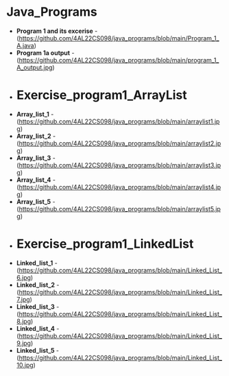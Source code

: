 # Java_Programs

- **Program 1 and its excerise** - (https://github.com/4AL22CS098/java_programs/blob/main/Program_1_A.java)
- **Program 1a output** - (https://github.com/4AL22CS098/java_programs/blob/main/program_1_A_output.jpg)
- # Exercise_program1_ArrayList
-  **Array_list_1** - (https://github.com/4AL22CS098/java_programs/blob/main/arraylist1.jpg)
-  **Array_list_2** - (https://github.com/4AL22CS098/java_programs/blob/main/arraylist2.jpg)
-  **Array_list_3** - (https://github.com/4AL22CS098/java_programs/blob/main/arraylist3.jpg)
-  **Array_list_4** - (https://github.com/4AL22CS098/java_programs/blob/main/arraylist4.jpg)
-  **Array_list_5** - (https://github.com/4AL22CS098/java_programs/blob/main/arraylist5.jpg)
-  # Exercise_program1_LinkedList
-  **Linked_list_1** - (https://github.com/4AL22CS098/java_programs/blob/main/Linked_List_6.jpg)
-  **Linked_list_2** - (https://github.com/4AL22CS098/java_programs/blob/main/Linked_List_7.jpg)
-  **Linked_list_3** - (https://github.com/4AL22CS098/java_programs/blob/main/Linked_List_8.jpg)
-  **Linked_list_4** - (https://github.com/4AL22CS098/java_programs/blob/main/Linked_List_9.jpg)
-  **Linked_list_5** - (https://github.com/4AL22CS098/java_programs/blob/main/Linked_List_10.jpg)
